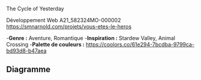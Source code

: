 The Cycle of Yesterday

Développement Web A21_582324MO-000002
https://smnarnold.com/projets/vous-etes-le-heros

-**Genre :** Aventure, Romantique
-**Inspiration :** Stardew Valley, Animal Crossing
-**Palette de couleurs :** https://coolors.co/61e294-7bcdba-9799ca-bd93d8-b47aea

## Diagramme

